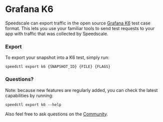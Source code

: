 # Grafana K6

Speedscale can export traffic in the open source [Grafana K6](https://github.com/grafana/k6) test case format. This lets you use your familiar tools to send test requests to your app with traffic that was collected by Speedscale.

### Export

To export your snapshot into a K6 test, simply run:

```
speedctl export k6 {SNAPSHOT_ID} {FILE} {FLAGS}
```

### Questions?

Note: because new features are regularly added, you can check the latest capabilities by running:

```
speedctl export k6 --help
```

Also feel free to ask questions on the [Community](https://slack.speedscale.com).
